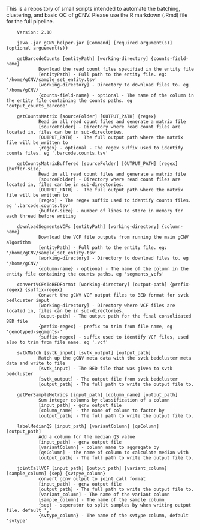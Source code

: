 This is a repository of small scripts intended to automate the batching, clustering, and basic QC of gCNV. 
Please use the R markdown (.Rmd) file for the full pipeline. 

        Version: 2.10

        java -jar gCNV_helper.jar [Command] [required argument(s)] {optional arguement(s)}

        getBarcodeCounts [entityPath] [working-directory] {counts-field-name}
                Download the read count files specified in the entity file
                [entityPath] - Full path to the entity file. eg: '/home/gCNV/sample_set_entity.tsv'
                [working-directory] - Directory to download files to. eg '/home/gCNV/'
                {counts-field-name} - optional - The name of the column in the entity file containing the counts paths. eg 'output_counts_barcode'

        getCountsMatrix [sourceFolder] [OUTPUT_PATH] {regex}
                Read in all read count files and generate a matrix file
                [sourceFolder] - Directory where read count files are located in, files can be in sub-directories.
                [OUTPUT_PATH] -  The full output path where the matrix file will be written to
                {regex} - optional - The regex suffix used to identify counts files. eg '.barcode.counts.tsv'

        getCountsMatrixBuffered [sourceFolder] [OUTPUT_PATH] [regex] {buffer-size}
                Read in all read count files and generate a matrix file
                [sourceFolder] - Directory where read count files are located in, files can be in sub-directories.
                [OUTPUT_PATH] -  The full output path where the matrix file will be written to
                [regex] - The regex suffix used to identify counts files. eg '.barcode.counts.tsv'
                {buffer-size} - number of lines to store in memory for each thread before writing

        downloadSegmentsVCFs [entityPath] [working-directory] {column-name}
                Download the VCF file outputs from running the main gCNV algorithm
                [entityPath] - Full path to the entity file. eg: '/home/gCNV/sample_set_entity.tsv'
                [working-directory] - Directory to download files to. eg '/home/gCNV/'
                {column-name} - optional - The name of the column in the entity file containing the counts paths. eg 'segments_vcfs'

        convertVCFsToBEDFormat [working-directory] [output-path] {prefix-regex} {suffix-regex}
                Convert the gCNV VCF output files to BED format for svtk bedlcuster input
                [working-directory] - Directory where VCF files are located in, files can be in sub-directories.
                [ouput-path] - The output path for the final consolidated BED file
                {prefix-regex} - prefix to trim from file name, eg 'genotyped-segments-'
                {suffix-regex} - suffix used to identify VCF files, used also to trim from file name. eg '.vcf'

        svtkMatch [svtk_input] [svtk_output] [output_path]
                Match up the gCNV meta data with the svtk bedcluster meta data and write to file
                [svtk_input] - The BED file that was given to svtk bedcluster
                [svtk_output] - The output file from svtk bedcluster
                [output_path] - The full path to write the output file to.
                        
        getPerSampleMetrics [input_path] [column_name] [output_path]
                Sum integer columns by classification of a column
                [input_path] - gcnv output file
                [column_name] - the name of column to factor by
                [output_path] - The full path to write the output file to.

        labelMedianQS [input_path] [variantColumn] [qsColumn] [output_path]
                Add a column for the median QS value
                [input_path] - gcnv output file
                [variantColumn] - column name to aggregate by
                [qsColumn] - the name of column to calculate median with
                [output_path] - The full path to write the output file to.

        jointCallVCF [input_path] [output_path] [variant_column] [sample_column] {sep} {svtpye_column}
                convert gcnv output to joint call format
                [input_path] - gcnv output file
                [output_path] - The full path to write the output file to.
                [variant_column] - The name of the variant column
                [sample_column] - The name of the sample column
                {sep} - seperator to split samples by when writing output file. default ','
                {svtype_column} - The name of the svtype column, default 'svtype'
